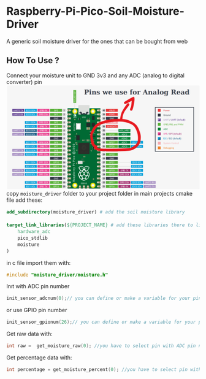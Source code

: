 # Raspberry-Pi-Pico-Soil-Moisture-Driver
A generic soil moisture driver for the ones that can be bought from web

## How To Use ?
Connect your moisture unit to GND 3v3 and any ADC (analog to digital converter) pin
![PINS](https://github.com/MertKalkanci/Raspberry-Pi-Pico-Soil-Moisture-Driver/blob/main/pins.png)
copy ```moisture_driver``` folder to your project folder
in main projects cmake file add these:
```cmake
add_subdirectory(moisture_driver) # add the soil moisture library

target_link_libraries(${PROJECT_NAME} # add these libraries there to link to the executable
    hardware_adc
    pico_stdlib
    moisture
)
```

in c file import them with:

```c
#include "moisture_driver/moisture.h"
```

Inıt with ADC pin number
```c
init_sensor_adcnum(0);// you can define or make a variable for your pin
```
or use GPIO pin number
```c
init_sensor_gpionum(26);// you can define or make a variable for your pin
```
Get raw data with:
```c
int raw =  get_moisture_raw(0); //you have to select pin with ADC pin number 
```

Get percentage data with:
```c
int percentage = get_moisture_percent(0); //you have to select pin with ADC pin number 
```
